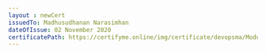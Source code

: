 ```yaml
--- 
layout : newCert 
issuedTo: Madhusudhanan Narasimhan
dateOfIssue: 02 November 2020
certificatePath: https://certifyme.online/img/certificate/devopsma/ModuleCertificate/MadhusudhananKubernetes.png
--- 
```

